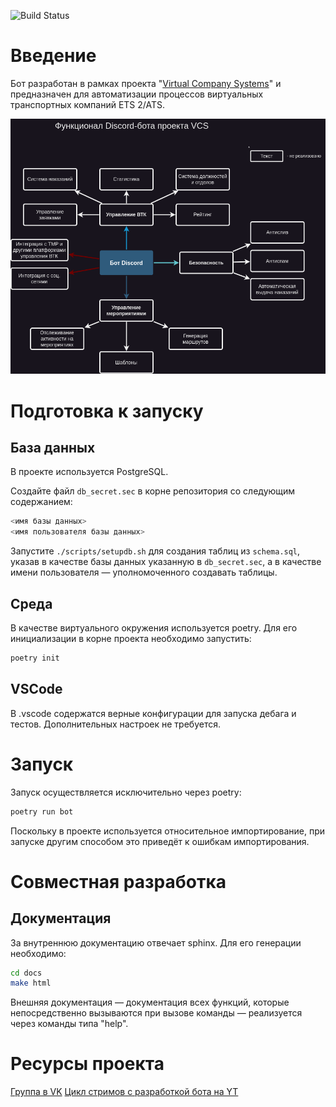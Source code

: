 ![Build Status](https://github.com/GREEN-Corporation/discord-bot/actions/workflows/checks.yml/badge.svg)

# Введение
Бот разработан в рамках проекта "[Virtual Company Systems](https://vk.com/vcsys)" и предназначен для автоматизации процессов виртуальных транспортных компаний ETS 2/ATS. 

![functional](./docs/diagram.png)

# Подготовка к запуску

## База данных
В проекте используется PostgreSQL.

Создайте файл `db_secret.sec` в корне репозитория со следующим содержанием:
```sh
<имя базы данных>
<имя пользователя базы данных>
```

Запустите `./scripts/setupdb.sh` для создания таблиц из `schema.sql`, указав в качестве базы данных указанную в `db_secret.sec`, а в качестве имени пользователя — уполномоченного создавать таблицы.

## Среда
В качестве виртуального окружения используется poetry. Для его инициализации в корне проекта необходимо запустить:
```sh
poetry init
```

## VSCode
В .vscode содержатся верные конфигурации для запуска дебага и тестов. Дополнительных настроек не требуется.

# Запуск
Запуск осуществляется исключительно через poetry:
```sh
poetry run bot
```
Поскольку в проекте используется относительное
импортирование, при запуске другим способом это приведёт к ошибкам импортирования.

# Совместная разработка
## Документация
За внутреннюю документацию отвечает sphinx. Для его генерации необходимо:
```sh
cd docs
make html
```

Внешняя документация — документация всех функций, которые непосредственно вызываются при вызове
команды — реализуется через команды типа "help".

# Ресурсы проекта
[Группа в VK](https://vk.com/vcsys)
[Цикл стримов с разработкой бота на YT](https://youtube.com/playlist?list=PLhz29l3FXDWhePFfKJw447uN3rLl020xz)